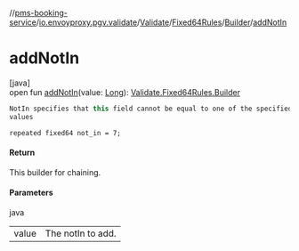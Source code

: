 //[pms-booking-service](../../../../../index.md)/[io.envoyproxy.pgv.validate](../../../index.md)/[Validate](../../index.md)/[Fixed64Rules](../index.md)/[Builder](index.md)/[addNotIn](add-not-in.md)

# addNotIn

[java]\
open fun [addNotIn](add-not-in.md)(value: [Long](https://kotlinlang.org/api/core/kotlin-stdlib/kotlin/-long/index.html)): [Validate.Fixed64Rules.Builder](index.md)

```kotlin
NotIn specifies that this field cannot be equal to one of the specified
values

```
`repeated fixed64 not_in = 7;`

#### Return

This builder for chaining.

#### Parameters

java

| | |
|---|---|
| value | The notIn to add. |